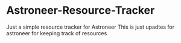 # Astroneer-Resource-Tracker
Just a simple resource tracker for Astroneer
This is just upadtes for astroneer for keeping track of resources
